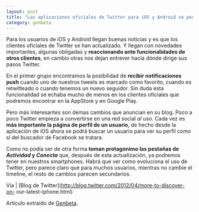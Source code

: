 ```yaml
---
layout: post
title: "Las aplicaciones oficiales de Twitter para iOS y Android se ponen al día"
category: genbeta
---
```




Para los usuarios de iOS y Android llegan buenas noticias y es que los
clientes oficiales de Twitter se han actualizado. Y llegan con novedades
importantes, algunas obligadas y **reaccionando ante funcionalidades de otros
clientes**, en cambio otras nos dejan entrever hacia dónde dirige sus pasos
Twitter.

En el primer grupo encontramos la posibilidad de **recibir notificaciones
push** cuando uno de nuestros tweets es marcado como favorito, cuando es
retwitteado o cuando tenemos un nuevo seguidor. Sin duda esta funcionalidad se
echaba mucho de menos en los clientes oficiales que podremos encontrar en la
AppStore y en Google Play.  
  
Pero más interesantes son demas cambios que anuncian en su blog. Poco a poco
Twitter empieza a convertirse en una red social _al uso_. Cada vez es **más
importante la página de perfil de un usuario**, de hecho desde la aplicación
de iOS ahora se podrá buscar un usuario para ver su perfil como si del
buscador de Facebook se tratara.

Como no podía ser de otra forma **toman protagonimo las pestañas de
_Actividad_ y _Conecta_** que, después de esta actualización, ya podremos
tener en nuestros smartphones. Habrá que ver como evoluciona el uso de
Twitter, pero parece claro que para muchos usuarios, mientras no cambie el
timeline, el resto de cambios parecen secundarios.

Vía | [Blog de Twitter](http://blog.twitter.com/2012/04/more-to-discover-on-
our-latest-iphone.html)

Artículo extraído de [Genbeta](http://www.genbeta.com).